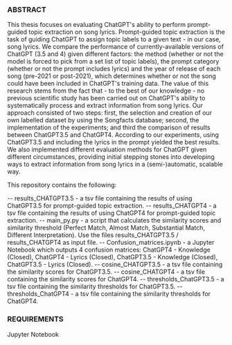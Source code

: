 ### ABSTRACT ###

This thesis focuses on evaluating ChatGPT's ability to perform prompt-guided topic extraction on song lyrics. Prompt-guided topic extraction is the task of guiding ChatGPT to assign topic labels to a given text - in our case, song lyrics.
We compare the performance of currently-available versions of ChatGPT (3.5 and 4) given different factors: the method (whether or not the model is forced to pick from a set list of topic labels), the prompt category (whether or not the prompt includes lyrics) and the year of release of each song (pre-2021 or post-2021), which determines whether or not the song could have been included in ChatGPT's training data. 
The value of this research stems from the fact that - to the best of our knowledge - no previous scientific study has been carried out on ChatGPT's ability to systematically process and extract information from song lyrics.
Our approach consisted of two steps: first, the selection and creation of our own labelled dataset by using the Songfacts database; second, the implementation of the experiments; and third the comparison of results between ChatGPT3.5 and ChatGPT4. According to our experiments, using ChatGPT3.5 and  including the lyrics in the prompt yielded the best results. We also implemented different evaluation methods for ChatGPT given different circumstances, providing initial stepping stones into developing ways to extract information from song lyrics in a (semi-)automatic, scalable way. 

This repository contains the following:

-- results_CHATGPT3.5 - a tsv file containing the results of using ChatGPT3.5 for prompt-guided topic extraction. 
-- results_CHATGPT4 - a tsv file containing the results of using ChatGPT4 for prompt-guided topic extraction. 
-- main_py.py - a script that calculates the similarity scores and similarity threshold (Perfect Match, Almost Match, Substantial Match, Different Interpretation). Use the files results_CHATGPT3.5 / results_CHATGPT4 as input file. 
-- Confusion_matrices.ipynb - a Jupyter Notebook which outputs 4 confusion matrices: ChatGPT4 - Knowledge (Closed), ChatGPT4 - Lyrics (Closed), ChatGPT3.5 - Knowledge (Closed), ChatGPT3.5 - Lyrics (Closed).
-- cosine_CHATGPT3.5 - a tsv file containing the similarity scores for ChatGPT3.5.
-- cosine_CHATGPT4 - a tsv file containing the similarity scores for ChatGPT4.
-- thresholds_ChatGPT3.5 - a tsv file containing the similarity thresholds for ChatGPT3.5.
-- thresholds_ChatGPT4 - a tsv file containing the similarity thresholds for ChatGPT4.


### REQUIREMENTS ###

Jupyter Notebook
